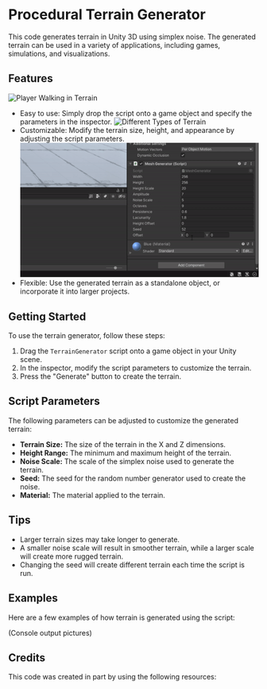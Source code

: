 # Procedural Terrain Generator

This code generates terrain in Unity 3D using simplex noise. The generated terrain can be used in a variety of applications, including games, simulations, and visualizations.

## Features

![Player Walking in Terrain](readme_resources/FINAL_WALK_GIF.gif)
-    Easy to use: Simply drop the script onto a game object and specify the parameters in the inspector.
![Different Types of Terrain](readme_resources/FINAL_JUMP_GIF.gif)
-   Customizable: Modify the terrain size, height, and appearance by adjusting the script parameters.
![Customization Sliders](readme_resources/FINAL_SLIDER_GIF.gif)
-   Flexible: Use the generated terrain as a standalone object, or incorporate it into larger projects.

## Getting Started

To use the terrain generator, follow these steps:

1.  Drag the `TerrainGenerator` script onto a game object in your Unity scene.
2.  In the inspector, modify the script parameters to customize the terrain.
3.  Press the "Generate" button to create the terrain.

## Script Parameters

The following parameters can be adjusted to customize the generated terrain:

-   **Terrain Size:** The size of the terrain in the X and Z dimensions.
-   **Height Range:** The minimum and maximum height of the terrain.
-   **Noise Scale:** The scale of the simplex noise used to generate the terrain.
-   **Seed:** The seed for the random number generator used to create the noise.
-   **Material:** The material applied to the terrain.

## Tips

-   Larger terrain sizes may take longer to generate.
-   A smaller noise scale will result in smoother terrain, while a larger scale will create more rugged terrain.
-   Changing the seed will create different terrain each time the script is run.

## Examples

Here are a few examples of how terrain is generated using the script:

(Console output pictures)

## Credits
This code was created in part by using the following resources:
